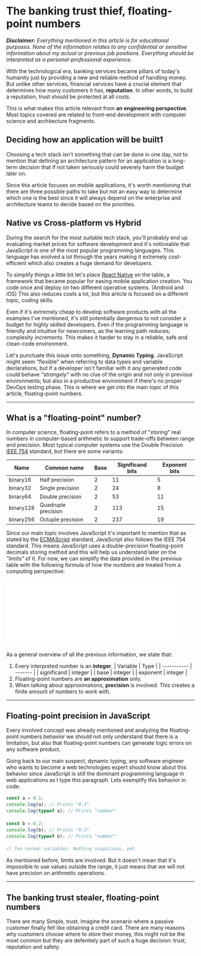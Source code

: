 <!--
   AUTHOR=Kelly
   COMPLEXITY=3
   CATEGORY=SoftwareArchitecture
   LAST_MODIFIED=2022-08-22
   KEYWORDS=JavaScript,MobileBanking,FrontEnd
-->

# The banking trust thief, floating-point numbers

***Disclaimer:** Everything mentioned in this article is for educational purposes. None of the information relates to any confidential or sensitive information about my actual or previous job positions. Everything should be interpreted as a personal-professional experience.*

With the technological era, banking services became pillars of today's humanity just by providing a new and reliable method of handling money. But unlike other services, financial services have a crucial element that determines how many customers it has, **reputation**. In other words, to build a reputation, trust should be protected at all costs.

This is what makes this article relevant from **an engineering perspective**. Most topics covered are related to front-end development with computer science and architecture fragments.

## Deciding how an application will be built1

Choosing a tech stack isn't something that can be done in one day, not to mention that defining an architecture pattern for an application is a long-term decision that if not taken seriously could severely harm the budget later on.

Since this article focuses on mobile applications, it's worth mentioning that there are three possible paths to take but not an easy way to determine which one is the best since it will always depend on the enterprise and architecture teams to decide based on the priorities.

## Native vs Cross-platform vs Hybrid

During the search for the most suitable tech stack, you'll probably end up evaluating market prices for software development and it's noticeable that JavaScript is one of the most popular programming languages. This language has evolved a lot through the years making it extremely cost-efficient which also creates a huge demand for developers.

To simplify things a little bit let's place [React Native](https://reactnative.dev/) on the table, a framework that became popular for easing mobile application creation. You code once and deploy on two different operative systems. (Android and iOS) This also reduces costs a lot, but this article is focused on a different topic, coding skills.

Even if it's extremely cheap to develop software products with all the examples I've mentioned, it's still potentially dangerous to not consider a budget for highly skilled developers. Even if the programming language is friendly and intuitive for newcomers, as the learning path reduces; complexity increments. This makes it harder to stay in a reliable, safe and clean-code environment.

Let's punctuate this issue onto something, **Dynamic Typing**. JavaScript might seem "flexible" when referring to data types and variable declarations, but if a developer isn't familiar with it any generated code could behave *"strangely"* with no clue of the origin and not only in previous environments; but also in a productive environment if there's no proper DevOps testing phase. This is where we get into the main topic of this article, floating-point numbers.

---

## What is a "floating-point" number?

In computer science, floating-point refers to a method of "*storing*" real numbers in computer-based arithmetic to support trade-offs between range and precision. Most typical computer systems use the Double Precision [IEEE 754](https://wikipedia.org/wiki/IEEE_754) standard, but there are some variants:

| Name      | Common name         | Base | Significand bits | Exponent bits |
| --------- | ------------------- | ---- | ---------------- | ------------- |
| binary16  | Half precision      | 2    | 11               | 5             |
| binary32  | Single precision    | 2    | 24               | 8             |
| binary64  | Double precision    | 2    | 53               | 11            |
| binary128 | Quadruple precision | 2    | 113              | 15            |
| binary256 | Octuple precision   | 2    | 237              | 19            |

Since our main topic involves JavaScript it's important to mention that as stated by the [ECMAScript](https://www.ecma-international.org/technical-committees/tc39/) standard, JavaScript also follows the IEEE 754 standard. This means JavaScript uses a double-precision floating-point decimals storing method and this will help us understand later on the *"limits"* of it. For now, we can simplify the data provided in the previous table with the following formula of how the numbers are treated from a computing perspective:

![Floating-point formula example](/assets/floating-point-formula-example-white.png)

As a general overview of all the previous information, we state that:

1. Every interpreted number is an **integer**.
   | Variable    | Type    |
   | ----------- | ------- |
   | significand | integer |
   | base        | integer |
   | exponent    | integer |
2. Floating-point numbers are **an approximation** only.
3. When talking about approximations, **precision** is involved. This creates a finite amount of numbers to work with.

---

## Floating-point precision in JavaScript

Every involved concept was already mentioned and analyzing the floating-point numbers behavior we should not only understand that there is a limitation, but also that floating-point numbers can generate logic errors on any software product.

Going back to our main suspect, dynamic typing, any software engineer who wants to become a web technologies expert should know about this behavior since JavaScript is still the dominant programming language in web applications as I type this paragraph. Lets exemplify this behavior in code:

```javascript
const a = 0.1;
console.log(a); // Prints "0.1"
console.log(typeof a); // Prints "number"

const b = 0.2;
console.log(b); // Prints "0.2"
console.log(typeof b); // Prints "number"

// Two normal variables. Nothing suspicious, yet.
```

As mentioned before, limits are involved. But it doesn't mean that it's impossible to use values outside the range, it just means that we will not have precision on arithmetic operations.

---

<!-- 
    REWORK

    El titulo de esta sección me abrió la mente para refactorizar el titulo y la introducción.
    Por este motivo, habrá que retrabajar en la redacción inferior para ajustarlo a una continuación técnica del previo
 -->
## The banking trust stealer, floating-point numbers

There are many
Simple, trust. Imagine the scenario where a passive customer finally felt like obtaining a credit card. There are many reasons why customers choose where to store their money, this might not be the most common but they are defenitely part of such a huge decision: trust, reputation and safety.
